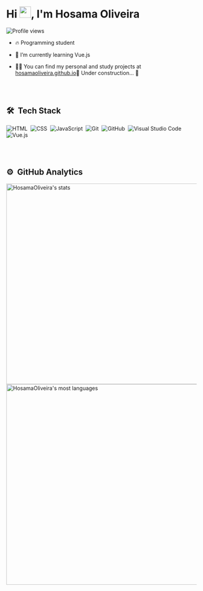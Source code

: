 <img src="https://media4.giphy.com/media/SXxI9NlwvYiY3bRsck/giphy.gif?cid=ecf05e47qy8f0sjgcwn53nlynz4rzosvd5kuvo77k5phjs1o&rid=giphy.gif&ct=g" alt="" align="right">
<h1 align="left">Hi <img src="https://raw.githubusercontent.com/kaueMarques/kaueMarques/master/hi.gif" width="30px">, I'm Hosama Oliveira</h1>

<p align="left"> <img src="https://komarev.com/ghpvc/?username=HosamaOliveira&color=yellow" alt="Profile views" /> </p>

- 🔥 Programming student

- 🌱 I’m currently learning Vue.js

- 👨‍💻 You can find my personal and study projects at [hosamaoliveira.github.io](https://hosamaoliveira.github.io)🚧 Under construction...  🚧


<br><br>

## 🛠 &nbsp;Tech Stack

![HTML](https://img.shields.io/badge/-HTML-05122A?style=flat&logo=HTML5)&nbsp;
![CSS](https://img.shields.io/badge/-CSS-05122A?style=flat&logo=CSS3&logoColor=1572B6)&nbsp;
![JavaScript](https://img.shields.io/badge/-JavaScript-05122A?style=flat&logo=javascript)&nbsp;
![Git](https://img.shields.io/badge/-Git-05122A?style=flat&logo=git)&nbsp;
![GitHub](https://img.shields.io/badge/-GitHub-05122A?style=flat&logo=github)&nbsp;
![Visual Studio Code](https://img.shields.io/badge/-Visual%20Studio%20Code-05122A?style=flat&logo=visual-studio-code&logoColor=007ACC)&nbsp;
![Vue.js](https://img.shields.io/badge/-vue.js-05122A?style=flat&logo=vue.js)&nbsp;

<br><br>

## ⚙️ &nbsp;GitHub Analytics

<p align="left">
<img width="530em" src="https://github-readme-stats.vercel.app/api?username=HosamaOliveira&show_icons=true&theme=radical" alt="HosamaOliveira's stats"/>
<img width="530em" src="https://github-readme-stats.vercel.app/api/top-langs/?username=HosamaOliveira&layout=compact&theme=radical" alt="HosamaOliveira's most languages"/>
</p>

<br><br>
